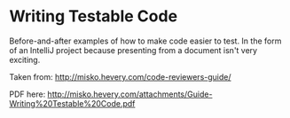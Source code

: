 Writing Testable Code
=====================

Before-and-after examples of how to make code easier to test. In the form of an IntelliJ project because presenting from a document isn't very exciting.

Taken from: http://misko.hevery.com/code-reviewers-guide/

PDF here: http://misko.hevery.com/attachments/Guide-Writing%20Testable%20Code.pdf
